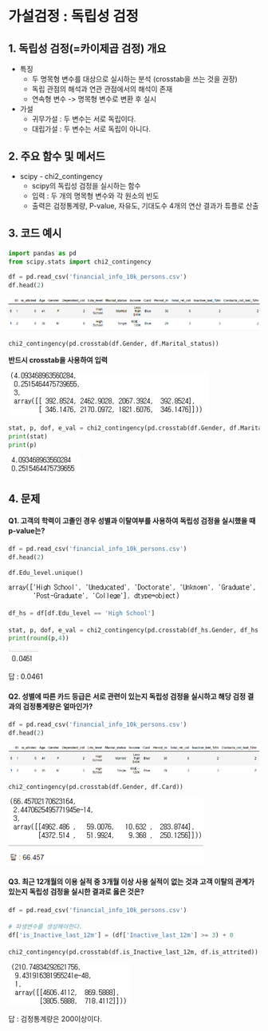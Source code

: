 # 가설검정 : 독립성 검정



## 1. 독립성 검정(=카이제곱 검정) 개요

- 특징
  - 두 명목형 변수를 대상으로 실시하는 분석 (crosstab을 쓰는 것을 권장)
  - 독립 관점의 해석과 연관 관점에서의 해석이 존재
  - 연속형 변수 -> 명목형 변수로 변환 후 실시
- 가설
  - 귀무가설 : 두 변수는 서로 독립이다.
  - 대립가설 : 두 변수는 서로 독립이 아니다.

## 2. 주요 함수 및 메서드

- scipy - chi2_contingency
  - scipy의 독립성 검정을 실시하는 함수
  - 입력 : 두 개의 명목형 변수와 각 원소의 빈도
  - 출력은 검정통계량, P-value, 자유도, 기대도수 4개의 연산 결과가 튜플로 산출



## 3. 코드 예시

```python
import pandas as pd
from scipy.stats import chi2_contingency
```

```python
df = pd.read_csv('financial_info_10k_persons.csv')
df.head(2)
```

![image-20220524193949982]([ProDS]Chi_test.assets/image-20220524193949982.png)

```python
chi2_contingency(pd.crosstab(df.Gender, df.Marital_status))
```

**반드시 crosstab을 사용하여 입력**

![image-20220524194023090]([ProDS]Chi_test.assets/image-20220524194023090.png)

```python
stat, p, dof, e_val = chi2_contingency(pd.crosstab(df.Gender, df.Marital_status))
print(stat)
print(p)
```

![image-20220524194033163]([ProDS]Chi_test.assets/image-20220524194033163.png)



## 4. 문제



#### Q1. 고객의 학력이 고졸인 경우 성별과 이탈여부를 사용하여 독립성 검정을 실시했을 때 p-value는?

```python
df = pd.read_csv('financial_info_10k_persons.csv')
df.head(2)
```

```python
df.Edu_level.unique()
```

![image-20220524194112319]([ProDS]Chi_test.assets/image-20220524194112319.png)

```python
df_hs = df[df.Edu_level == 'High School']

stat, p, dof, e_val = chi2_contingency(pd.crosstab(df_hs.Gender, df_hs.is_attrited), correction=False)
print(round(p,4))
```

![image-20220524194128224]([ProDS]Chi_test.assets/image-20220524194128224.png)

답 : 0.0461



#### Q2. 성별에 따른 카드 등급은 서로 관련이 있는지 독립성 검정을 실시하고 해당 검정 결과의 검정통계량은 얼마인가?

```python
df = pd.read_csv('financial_info_10k_persons.csv')
df.head(2)
```

![image-20220524194151852]([ProDS]Chi_test.assets/image-20220524194151852.png)

```python
chi2_contingency(pd.crosstab(df.Gender, df.Card))
```

![image-20220524194230013]([ProDS]Chi_test.assets/image-20220524194230013.png)



#### Q3. 최근 12개월의 이용 실적 중 3개월 이상 사용 실적이 없는 것과 고객 이탈의 관계가 있는지 독립성 검정을 실시한 결과로 옳은 것은?

```python
df = pd.read_csv('financial_info_10k_persons.csv')

# 파생변수를 생성해야한다.
df['is_Inactive_last_12m'] = (df['Inactive_last_12m'] >= 3) + 0

chi2_contingency(pd.crosstab(df.is_Inactive_last_12m, df.is_attrited))
```

![image-20220524194258098]([ProDS]Chi_test.assets/image-20220524194258098.png)

답 : 검정통계량은 200이상이다.

